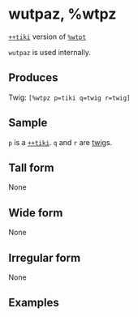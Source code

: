 wutpaz, %wtpz
======================

[`++tiki`]() version of [`%wtpt`]()

`wutpaz` is used internally.

Produces
--------

Twig: `[%wtpz p=tiki q=twig r=twig]`

Sample
------

`p` is a [`++tiki`](). `q` and `r` are [twig]()s.

Tall form
---------

None

Wide form
---------

None

Irregular form
--------------

None

Examples
--------
